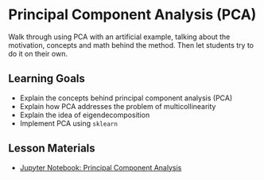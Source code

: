 # Principal Component Analysis (PCA)

Walk through using PCA with an artificial example, talking about the motivation, concepts and math behind the method. Then let students try to do it on their own.

## Learning Goals

- Explain the concepts behind principal component analysis (PCA)
- Explain how PCA addresses the problem of multicollinearity
- Explain the idea of eigendecomposition
- Implement PCA using `sklearn`

## Lesson Materials

- [Jupyter Notebook: Principal Component Analysis](principal_component_analysis.ipynb)